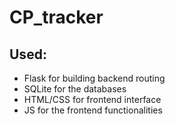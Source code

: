 # CP_tracker

## Used:
- Flask for building backend routing
- SQLite for the databases
- HTML/CSS for frontend interface
- JS for the frontend functionalities
